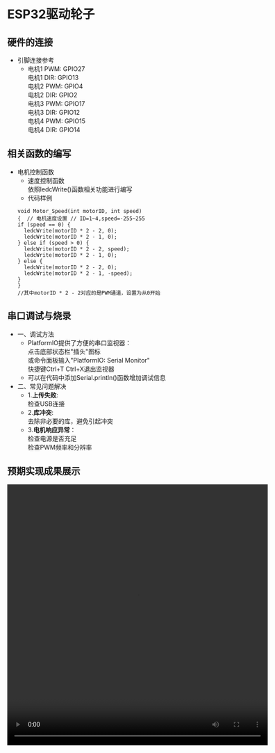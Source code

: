 # ESP32驱动轮子
## 硬件的连接
- 引脚连接参考
  * 电机1 PWM: GPIO27
  <br>电机1 DIR: GPIO13
  <br>电机2 PWM: GPIO4
  <br>电机2 DIR: GPIO2
  <br>电机3 PWM: GPIO17
  <br>电机3 DIR: GPIO12
  <br>电机4 PWM: GPIO15
  <br>电机4 DIR: GPIO14
## 相关函数的编写
- 电机控制函数
  * 速度控制函数
  <br>依照ledcWrite()函数相关功能进行编写
  * 代码样例
  ```
  void Motor_Speed(int motorID, int speed) 
  {  // 电机速度设置 // ID=1~4,speed=-255~255
  if (speed == 0) {
    ledcWrite(motorID * 2 - 2, 0);
    ledcWrite(motorID * 2 - 1, 0);
  } else if (speed > 0) {
    ledcWrite(motorID * 2 - 2, speed);
    ledcWrite(motorID * 2 - 1, 0);
  } else {
    ledcWrite(motorID * 2 - 2, 0);
    ledcWrite(motorID * 2 - 1, -speed);
  }
  }
  //其中motorID * 2 - 2对应的是PWM通道，设置为从0开始
  ```
## 串口调试与烧录
- 一、调试方法
  * PlatformIO提供了方便的串口监视器：
  <br>点击底部状态栏"插头"图标
  <br>或命令面板输入"PlatformIO: Serial Monitor"
  <br>快捷键Ctrl+T Ctrl+X退出监视器
  * 可以在代码中添加Serial.println()函数增加调试信息
- 二、常见问题解决
  * 1.**上传失败**:
  <br>检查USB连接
  * 2.**库冲突**:
  <br>去除非必要的库，避免引起冲突
  * 3.**电机响应异常**：
  <br>检查电源是否充足
  <br>检查PWM频率和分辨率

## 预期实现成果展示
<video width="600" height="600" controls>
  <source src="../resource/img/up_motorcontrol.mp4" type="video/mp4">
</video>